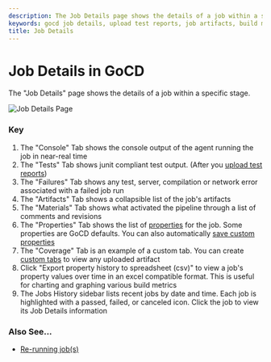```yaml
---
description: The Job Details page shows the details of a job within a specific stage in your build pipeline.
keywords: gocd job details, upload test reports, job artifacts, build materials, job history, cd pipeline
title: Job Details
---
```



# Job Details in GoCD

The "Job Details" page shows the details of a job within a specific stage.

![Job Details Page](../../images/JobDetails.png)

### Key

1.  The "Console" Tab shows the console output of the agent running the job in near-real time
2.  The "Tests" Tab shows junit compliant test output. (After you [upload test reports](../configuration/dev_upload_test_report.html))
3.  The "Failures" Tab shows any test, server, compilation or network error associated with a failed job run
4.  The "Artifacts" Tab shows a collapsible list of the job's artifacts
5.  The "Materials" Tab shows what activated the pipeline through a list of comments and revisions
6.  The "Properties" Tab shows the list of [properties](../advanced_usage/properties.html) for the job. Some properties are GoCD defaults. You can also automatically [save custom properties](../faq/dev_save_properties.html)
7.  The "Coverage" Tab is an example of a custom tab. You can create [custom tabs](../faq/dev_see_artifact_as_tab.html) to view any uploaded artifact
8.  Click "Export property history to spreadsheet (csv)" to view a job's property values over time in an excel compatible format. This is useful for charting and graphing various build metrics
9.  The Jobs History sidebar lists recent jobs by date and time. Each job is highlighted with a passed, failed, or canceled icon. Click the job to view its Job Details information

### Also See...

-   [Re-running job(s)](../faq/job_rerun.html)

